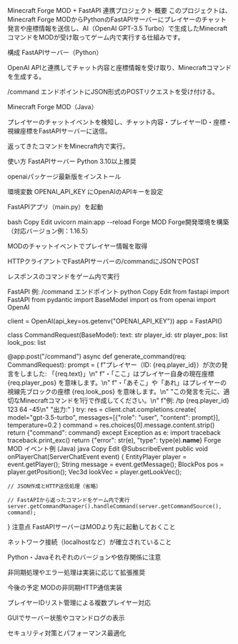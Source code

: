 Minecraft Forge MOD + FastAPI 連携プロジェクト
概要
このプロジェクトは、Minecraft Forge MODからPythonのFastAPIサーバーにプレイヤーのチャット発言や座標情報を送信し、AI（OpenAI GPT-3.5 Turbo）で生成したMinecraftコマンドをMODが受け取ってゲーム内で実行する仕組みです。

構成
FastAPIサーバー（Python）

OpenAI APIと連携してチャット内容と座標情報を受け取り、Minecraftコマンドを生成する。

/command エンドポイントにJSON形式のPOSTリクエストを受け付ける。

Minecraft Forge MOD（Java）

プレイヤーのチャットイベントを検知し、チャット内容・プレイヤーID・座標・視線座標をFastAPIサーバーに送信。

返ってきたコマンドをMinecraft内で実行。

使い方
FastAPIサーバー
Python 3.10以上推奨

openaiパッケージ最新版をインストール

環境変数 OPENAI_API_KEY にOpenAIのAPIキーを設定

FastAPIアプリ（main.py）を起動

bash
Copy
Edit
uvicorn main:app --reload
Forge MOD
Forge開発環境を構築（対応バージョン例：1.16.5）

MODのチャットイベントでプレイヤー情報を取得

HTTPクライアントでFastAPIサーバーの/commandにJSONでPOST

レスポンスのコマンドをゲーム内で実行

FastAPI 例: /command エンドポイント
python
Copy
Edit
from fastapi import FastAPI
from pydantic import BaseModel
import os
from openai import OpenAI

client = OpenAI(api_key=os.getenv("OPENAI_API_KEY"))
app = FastAPI()

class CommandRequest(BaseModel):
    text: str
    player_id: str
    player_pos: list
    look_pos: list

@app.post("/command")
async def generate_command(req: CommandRequest):
    prompt = (
        f"プレイヤー（ID: {req.player_id}）が次の発言をしました: 「{req.text}」\n"
        f"・「ここ」はプレイヤー自身の現在座標 {req.player_pos} を意味します。\n"
        f"・「あそこ」や「あれ」はプレイヤーの視線先ブロックの座標 {req.look_pos} を意味します。\n"
        "この発言を元に、適切なMinecraftコマンドを1行で作成してください。\n"
        f"例: /tp {req.player_id} 123 64 -45\n"
        "出力:"
    )
    try:
        res = client.chat.completions.create(
            model="gpt-3.5-turbo",
            messages=[{"role": "user", "content": prompt}],
            temperature=0.2
        )
        command = res.choices[0].message.content.strip()
        return {"command": command}
    except Exception as e:
        import traceback
        traceback.print_exc()
        return {"error": str(e), "type": type(e).__name__}
Forge MOD イベント例 (Java)
java
Copy
Edit
@SubscribeEvent
public void onPlayerChat(ServerChatEvent event) {
    EntityPlayer player = event.getPlayer();
    String message = event.getMessage();
    BlockPos pos = player.getPosition();
    Vec3d lookVec = player.getLookVec();

    // JSON作成とHTTP送信処理（省略）

    // FastAPIから返ったコマンドをゲーム内で実行
    server.getCommandManager().handleCommand(server.getCommandSource(), command);
}
注意点
FastAPIサーバーはMODより先に起動しておくこと

ネットワーク接続（localhostなど）が確立されていること

Python・Javaそれぞれのバージョンや依存関係に注意

非同期処理やエラー処理は実装に応じて拡張推奨

今後の予定
MODの非同期HTTP通信実装

プレイヤーIDリスト管理による複数プレイヤー対応

GUIでサーバー状態やコマンドログの表示

セキュリティ対策とパフォーマンス最適化